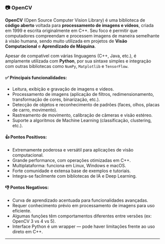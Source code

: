### 📷 **OpenCV**

**OpenCV** (Open Source Computer Vision Library) é uma biblioteca de **código aberto** voltada para **processamento de imagens e vídeos**, criada em 1999 e escrita originalmente em C++. Seu foco é permitir que computadores compreendam e processem imagens de maneira semelhante à visão humana, sendo muito utilizada em projetos de **Visão Computacional** e **Aprendizado de Máquina**.

Apesar de compatível com várias linguagens (C++, Java, etc.), é amplamente utilizada com **Python**, por sua sintaxe simples e integração com outras bibliotecas como `NumPy`, `Matplotlib` e `TensorFlow`.

#### ✅ Principais funcionalidades:

- Leitura, exibição e gravação de imagens e vídeos.
- Processamento de imagens (aplicação de filtros, redimensionamento, transformação de cores, binarização, etc.).
- Detecção de objetos e reconhecimento de padrões (faces, olhos, placas de carro, movimento).
- Rastreamento de movimento, calibração de câmeras e visão estéreo.
- Suporte a algoritmos de Machine Learning (classificação, clustering, etc.).

#### 👍 Pontos Positivos:

- Extremamente poderosa e versátil para aplicações de visão computacional.
- Grande performance, com operações otimizadas em C++.
- Multiplataforma: funciona em Linux, Windows e macOS.
- Forte comunidade e extensa base de exemplos e tutoriais.
- Integra-se facilmente com bibliotecas de IA e Deep Learning.

#### 👎 Pontos Negativos:

- Curva de aprendizado acentuada para funcionalidades avançadas.
- Requer conhecimento prévio em processamento de imagens para uso eficiente.
- Algumas funções têm comportamentos diferentes entre versões (ex: OpenCV 3 vs 4 vs 5).
- Interface Python é um wrapper — pode haver limitações frente ao uso direto em C++.

---

